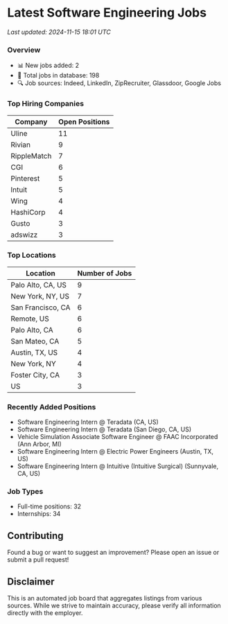 # Latest Software Engineering Jobs
*Last updated: 2024-11-15 18:01 UTC*

### Overview
- 📊 New jobs added: 2
- 💼 Total jobs in database: 198
- 🔍 Job sources: Indeed, LinkedIn, ZipRecruiter, Glassdoor, Google Jobs

### Top Hiring Companies
| Company | Open Positions |
|---------|---------------|
| Uline | 11 |
| Rivian | 9 |
| RippleMatch | 7 |
| CGI | 6 |
| Pinterest | 5 |
| Intuit | 5 |
| Wing | 4 |
| HashiCorp | 4 |
| Gusto | 3 |
| adswizz | 3 |

### Top Locations
| Location | Number of Jobs |
|----------|---------------|
| Palo Alto, CA, US | 9 |
| New York, NY, US | 7 |
| San Francisco, CA | 6 |
| Remote, US | 6 |
| Palo Alto, CA | 6 |
| San Mateo, CA | 5 |
| Austin, TX, US | 4 |
| New York, NY | 4 |
| Foster City, CA | 3 |
| US | 3 |

### Recently Added Positions
- Software Engineering Intern @ Teradata (CA, US)
- Software Engineering Intern @ Teradata (San Diego, CA, US)
- Vehicle Simulation Associate Software Engineer @ FAAC Incorporated (Ann Arbor, MI)
- Software Engineering Intern @ Electric Power Engineers (Austin, TX, US)
- Software Engineering Intern @ Intuitive (Intuitive Surgical) (Sunnyvale, CA, US)

### Job Types
- Full-time positions: 32
- Internships: 34

## Contributing
Found a bug or want to suggest an improvement? Please open an issue or submit a pull request!

## Disclaimer
This is an automated job board that aggregates listings from various sources. While we strive to maintain accuracy, 
please verify all information directly with the employer.

